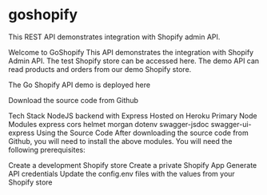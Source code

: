 # goshopify
This REST API demonstrates integration with Shopify admin API. 

Welcome to GoShopify
This API demonstrates the integration with Shopify Admin API. The test Shopify store can be accessed here. The demo API can read products and orders from our demo Shopify store.

The Go Shopify API demo is deployed here

Download the source code from Github

Tech Stack
NodeJS backend with Express
Hosted on Heroku
Primary Node Modules
express
cors
helmet
morgan
dotenv
swagger-jsdoc
swagger-ui-express
Using the Source Code
After downloading the source code from Github, you will need to install the above modules. You will need the following prerequisites:

Create a development Shopify store
Create a private Shopify App
Generate API credentials
Update the config.env files with the values from your Shopify store
